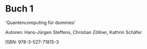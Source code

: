 # Buch 1

'Quantencomputing für dummies'

Autoren:
Hans-Jürgen Steffens, Christian Zöllner, Kathrin Schäfer

ISBN: 978-3-527-71815-3
